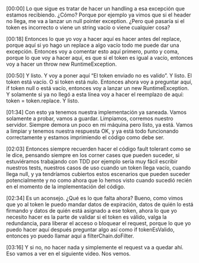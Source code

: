 [00:00] Lo que sigue es tratar de hacer un handling a esa excepción que estamos recibiendo. ¿Cómo? Porque por ejemplo ya vimos que si el header no llega, me va a lanzar un null pointer exception. ¿Pero qué pasaría si el token es incorrecto o viene un string vacío o viene cualquier cosa?

[00:18] Entonces lo que yo voy a hacer aquí es hacer antes del replace, porque aquí si yo hago un replace a algo vacío todo me puede dar una excepción. Entonces voy a comentar esto aquí primero, punto y coma, porque lo que voy a hacer aquí, es que si el token es igual a vacío, entonces voy a hacer un throw new RuntimeException.

[00:50] Y listo. Y voy a poner aquí “El token enviado no es valido”. Y listo. El token está vacío. O si token está nulo. Entonces ahora voy a preguntar aquí, if token null o está vacío, entonces voy a lanzar un new RuntimeException. Y solamente si ya no llegó a esta línea voy a hacer el reemplazo de aquí: token = token.replace. Y listo.

[01:34] Con esto ya tenemos nuestra implementación ya saneada. Vamos solamente a probar, vamos a guardar. Limpiamos, corremos nuestro servidor. Siempre demora un poco en mi máquina pero listo, ya está. Vamos a limpiar y tenemos nuestra respuesta OK, y ya está todo funcionando correctamente y estamos imprimiendo el código como debe ser.

[02:03] Entonces siempre recuerden hacer el código fault tolerant como se le dice, pensando siempre en los corner cases que pueden suceder, si estuviéramos trabajando con TDD por ejemplo sería muy fácil escribir nuestros tests, nuestros casos de uso cuando un token llega vacío, cuando llega null, y ya tendríamos cubiertos estos escenarios que pueden suceder potencialmente y no como ahora que lo hemos visto cuando sucedió recién en el momento de la implementación del código.

[02:34] Es un aconsejo. ¿Qué es lo que falta ahora? Bueno, como vimos que yo al token le puedo mandar datos de expiración, datos de quién lo está firmando y datos de quién está asignado a ese token, ahora lo que yo necesito hacer es la parte de validar si el token es válido, valga la redundancia, para liberar el acceso o bloquear el request, porque lo que yo puedo hacer aquí después preguntar algo así como if tokenEsValido, entonces yo puedo llamar aquí a filterChain.doFilter.

[03:16] Y si no, no hacer nada y simplemente el request va a quedar ahí. Eso vamos a ver en el siguiente video. Nos vemos.